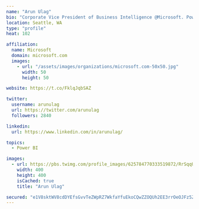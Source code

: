 ```yaml
---
name: "Arun Ulag"
bio: "Corporate Vice President of Business Intelligence @Microsoft. Power BI, Azure Analysis Services, SQL Server Analysis Services, SQL Server Reporting Services"
location: Seattle, WA
type: "profile"
heat: 102

affiliation:
  name: Microsoft
  domain: microsoft.com
  images:
    - url: "/assets/images/organizations/microsoft.com-50x50.jpg"
      width: 50
      height: 50

website: https://t.co/FklqJqbSAZ

twitter:
  username: arunulag
  url: https://twitter.com/arunulag
  followers: 2840

linkedin:
  url: https://www.linkedin.com/in/arunulag/

topics:
  - Power BI

images:
  - url: https://pbs.twimg.com/profile_images/625784770333519872/RrSqqUEZ_400x400.jpg
    width: 400
    height: 400
    isCached: true
    title: "Arun Ulag"

secured: "e1V8sktWV8cdDYEfsGvvTeZWpRZ7WkfaYfuEkoCQwZZOQUh2EE3rrOeOJFz5ZZhM+0OGHjc46nv0RULtGqCaGoot7+xbCtiwNsqw68xcmhMWhNzzzNwdthhK2VPduOT1rkjdxQX8vP+lZY9iY918hVew7Nf7ew3itHIwRdqT7+MtIRIvNOpwdP3RNS+Rf+hZT4/WJTqnDmH/+c27NaoWs1yorN2unU/vslFl5CNe5dOzFhSqgwBqHr5iRaWHAJaiZWHp7Sifui6dWsvnm3IhwjQqM4Rf/2t4LjpHJ/xfXqpd4QFEX/RMhC9gIB0ZAv9RAIgH+tOJ0/WSG2rRZccxEovDI8tTzFGlXIjSKpSFzPNmlvdbwNIuqGW7KIhSUsEY3Dv9Vcb5//J+gs6rHiN1ePNAHX5CefyU3ApAc0d4/Uo=;3AS5SORulvXCl9SVouLpcA=="
---
```


